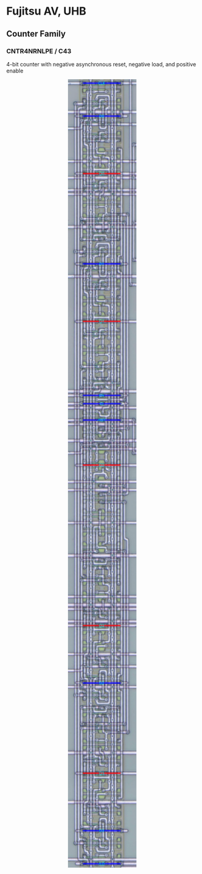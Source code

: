 # Fujitsu AV, UHB
## Counter Family
### CNTR4NRNLPE / C43
4-bit counter with negative asynchronous reset, negative load, and positive enable
<p align=center><img alt="Fujitsu AV series 4-bit counter with negative asynchronous reset, negative load, and positive enable" src="./assets_fujitsu_av_uhb/K007782_C43.svg" height="auto" width="180"></p>
